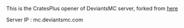 This is the CratesPlus opener of DeviantsMC server, forked from <a href="https://github.com/ConnorLinfoot/CSGO-CratesPlus">here</a>

Server IP : mc.deviantsmc.com
